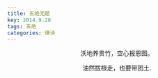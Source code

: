 ```yaml
---
title: 五绝无题
key: 2014.9.28
tags: 五绝
categories: 律诗
---
```


<p align="center">沃地养贵竹，空心报恩图。
</p>
<p align="center">油然拔根走，也要带团土.
</p>
